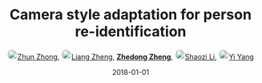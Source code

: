 ---
title: "Camera style adaptation for person re-identification"
collection: publications
permalink: /publication/Camera-s2018
date: 2018-01-01
doi: 10.1109/CVPR.2018.00541
oral: 
keywords: adaptation person identification, camera style adaptation, person identification, object re-identification, image retrieval, person re-id, person retrieval, person search, domain adaptation, 
venue: 'IEEE/CVF Conference on Computer Vision and Pattern Recognition (CVPR)'
paperurl: 'https://zdzheng.xyz/files/CVPR18.pdf'
code: 'https://github.com/zhunzhong07/CamStyle'
author: '<a href="https://zdzheng.xyz/authors/Zhun-Zhong" class="author"> <img src= "https://zdzheng.xyz/coauthors/zhun-zhong.jpg" alt="zhun-zhong" style="border-radius: 50%; height:20px; width:20px">Zhun Zhong</a>, <a href="https://zdzheng.xyz/authors/Liang-Zheng" class="author"> <img src= "https://zdzheng.xyz/coauthors/liang-zheng.jpg" alt="liang-zheng" style="border-radius: 50%; height:20px; width:20px">Liang Zheng</a>, <strong><a href="https://zdzheng.xyz/authors/Zhedong-Zheng" class="author">Zhedong Zheng</a></strong>, <a href="https://zdzheng.xyz/authors/Shaozi-Li" class="author"> <img src= "https://zdzheng.xyz/coauthors/shaozi-li.jpg" alt="shaozi-li" style="border-radius: 50%; height:20px; width:20px">Shaozi Li</a>, <a href="https://zdzheng.xyz/authors/Yi-Yang" class="author"> <img src= "https://zdzheng.xyz/coauthors/yi-yang.jpeg" alt="yi-yang" style="border-radius: 50%; height:20px; width:20px">Yi Yang</a>'
sqlauthor: '{"@type": "Person","name": "Zhun Zhong"}, {"@type": "Person","name": "Liang Zheng"}, {"@type": "Person","name": "Zhedong Zheng"}, {"@type": "Person","name": "Shaozi Li"}, {"@type": "Person","name": "Yi Yang"}'
citation: ' Zhun Zhong,  Liang Zheng,  Zhedong Zheng,  Shaozi Li,  Yi Yang, &quot;Camera style adaptation for person re-identification.&quot; CVPR, 2018. DOI: 10.1109/CVPR.2018.00541'
pub_year: '2018'
bib: >
    @inproceedings{zhong2018camera,<br>author = "Zhong, Zhun and Zheng, Liang and Zheng, Zhedong and Li, Shaozi and Yang, Yi",<br>title = "Camera style adaptation for person re-identification",<br>booktitle = "CVPR",<br>pages = "5157--5166",<br>code = "https://github.com/zhunzhong07/CamStyle",<br>url = "https://zdzheng.xyz/files/CVPR18.pdf",<br>doi = "10.1109/CVPR.2018.00541",<br>year = "2018"
    }

---
